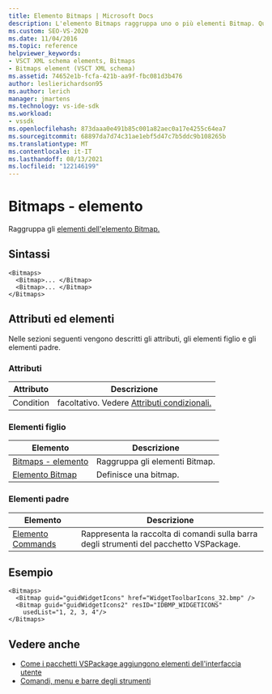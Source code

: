 ```yaml
---
title: Elemento Bitmaps | Microsoft Docs
description: L'elemento Bitmaps raggruppa uno o più elementi Bitmap. Questo articolo contiene un esempio dell'elemento Bitmaps.
ms.custom: SEO-VS-2020
ms.date: 11/04/2016
ms.topic: reference
helpviewer_keywords:
- VSCT XML schema elements, Bitmaps
- Bitmaps element (VSCT XML schema)
ms.assetid: 74652e1b-fcfa-421b-aa9f-fbc081d3b476
author: leslierichardson95
ms.author: lerich
manager: jmartens
ms.technology: vs-ide-sdk
ms.workload:
- vssdk
ms.openlocfilehash: 873daaa0e491b85c001a82aec0a17e4255c64ea7
ms.sourcegitcommit: 68897da7d74c31ae1ebf5d47c7b5ddc9b108265b
ms.translationtype: MT
ms.contentlocale: it-IT
ms.lasthandoff: 08/13/2021
ms.locfileid: "122146199"
---
```

# <a name="bitmaps-element"></a>Bitmaps - elemento
Raggruppa gli [elementi dell'elemento Bitmap.](../extensibility/bitmap-element.md)

## <a name="syntax"></a>Sintassi

```
<Bitmaps>
  <Bitmap>... </Bitmap>
  <Bitmap>... </Bitmap>
</Bitmaps>
```

## <a name="attributes-and-elements"></a>Attributi ed elementi
 Nelle sezioni seguenti vengono descritti gli attributi, gli elementi figlio e gli elementi padre.

### <a name="attributes"></a>Attributi

|Attributo|Descrizione|
|---------------|-----------------|
|Condition|facoltativo. Vedere [Attributi condizionali.](../extensibility/vsct-xml-schema-conditional-attributes.md)|

### <a name="child-elements"></a>Elementi figlio

|Elemento|Descrizione|
|-------------|-----------------|
|[Bitmaps - elemento](../extensibility/bitmaps-element.md)|Raggruppa gli elementi Bitmap.|
|[Elemento Bitmap](../extensibility/bitmap-element.md)|Definisce una bitmap.|

### <a name="parent-elements"></a>Elementi padre

|Elemento|Descrizione|
|-------------|-----------------|
|[Elemento Commands](../extensibility/commands-element.md)|Rappresenta la raccolta di comandi sulla barra degli strumenti del pacchetto VSPackage.|

## <a name="example"></a>Esempio

```
<Bitmaps>
  <Bitmap guid="guidWidgetIcons" href="WidgetToolbarIcons_32.bmp" />
  <Bitmap guid="guidWidgetIcons2" resID="IDBMP_WIDGETICONS"
    usedList="1, 2, 3, 4"/>
</Bitmaps>
```

## <a name="see-also"></a>Vedere anche
- [Come i pacchetti VSPackage aggiungono elementi dell'interfaccia utente](../extensibility/internals/how-vspackages-add-user-interface-elements.md)
- [Comandi, menu e barre degli strumenti](../extensibility/internals/commands-menus-and-toolbars.md)
